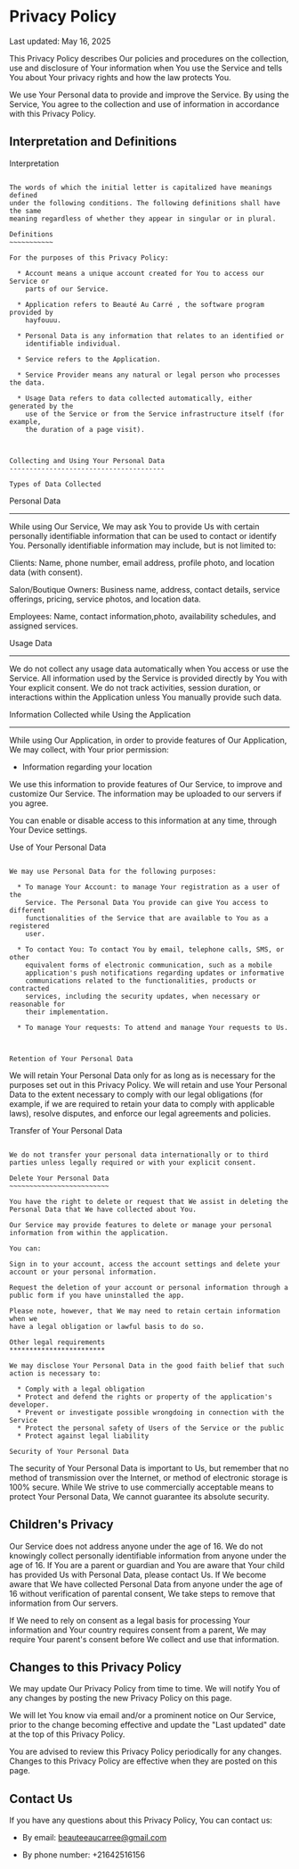 Privacy Policy  
==============

Last updated: May 16, 2025

This Privacy Policy describes Our policies and procedures on the collection,
use and disclosure of Your information when You use the Service and tells You
about Your privacy rights and how the law protects You.

We use Your Personal data to provide and improve the Service. By using the
Service, You agree to the collection and use of information in accordance with
this Privacy Policy.

Interpretation and Definitions  
------------------------------

Interpretation  
~~~~~~~~~~~~~~

The words of which the initial letter is capitalized have meanings defined
under the following conditions. The following definitions shall have the same
meaning regardless of whether they appear in singular or in plural.

Definitions  
~~~~~~~~~~~

For the purposes of this Privacy Policy:

  * Account means a unique account created for You to access our Service or
    parts of our Service.

  * Application refers to Beauté Au Carré , the software program provided by
    hayfouuu.

  * Personal Data is any information that relates to an identified or
    identifiable individual.

  * Service refers to the Application.

  * Service Provider means any natural or legal person who processes the data.

  * Usage Data refers to data collected automatically, either generated by the
    use of the Service or from the Service infrastructure itself (for example,
    the duration of a page visit).
  


Collecting and Using Your Personal Data  
---------------------------------------

Types of Data Collected  
~~~~~~~~~~~~~~~~~~~~~~~

Personal Data  
*************

While using Our Service, We may ask You to provide Us with certain personally
identifiable information that can be used to contact or identify You.
Personally identifiable information may include, but is not limited to:

Clients: Name, phone number, email address, profile photo, and location data (with consent).

Salon/Boutique Owners: Business name, address, contact details, service offerings, pricing, service photos, and location data.

Employees: Name, contact information,photo, availability schedules, and assigned services.


Usage Data  
**********

We do not collect any usage data automatically when You access or use the Service.
All information used by the Service is provided directly by You with Your explicit consent.
We do not track activities, session duration, or interactions within the Application unless You manually provide such data.

Information Collected while Using the Application  
*************************************************

While using Our Application, in order to provide features of Our Application,
We may collect, with Your prior permission:

  * Information regarding your location

We use this information to provide features of Our Service, to improve and
customize Our Service. The information may be uploaded to our
servers if you agree.

You can enable or disable access to this information at any time, through Your
Device settings.

Use of Your Personal Data  
~~~~~~~~~~~~~~~~~~~~~~~~~

We may use Personal Data for the following purposes:

  * To manage Your Account: to manage Your registration as a user of the
    Service. The Personal Data You provide can give You access to different
    functionalities of the Service that are available to You as a registered
    user.

  * To contact You: To contact You by email, telephone calls, SMS, or other
    equivalent forms of electronic communication, such as a mobile
    application's push notifications regarding updates or informative
    communications related to the functionalities, products or contracted
    services, including the security updates, when necessary or reasonable for
    their implementation.

  * To manage Your requests: To attend and manage Your requests to Us.



Retention of Your Personal Data  
~~~~~~~~~~~~~~~~~~~~~~~~~~~~~~~

We will retain Your Personal Data only for as long as is necessary
for the purposes set out in this Privacy Policy. We will retain and use Your
Personal Data to the extent necessary to comply with our legal obligations
(for example, if we are required to retain your data to comply with applicable
laws), resolve disputes, and enforce our legal agreements and policies.



Transfer of Your Personal Data  
~~~~~~~~~~~~~~~~~~~~~~~~~~~~~~

We do not transfer your personal data internationally or to third parties unless legally required or with your explicit consent.

Delete Your Personal Data  
~~~~~~~~~~~~~~~~~~~~~~~~~

You have the right to delete or request that We assist in deleting the
Personal Data that We have collected about You.

Our Service may provide features to delete or manage your personal information from within the application.

You can:

Sign in to your account, access the account settings and delete your account or your personal information.

Request the deletion of your account or personal information through a public form if you have uninstalled the app.

Please note, however, that We may need to retain certain information when we
have a legal obligation or lawful basis to do so.

Other legal requirements  
************************

We may disclose Your Personal Data in the good faith belief that such
action is necessary to:

  * Comply with a legal obligation
  * Protect and defend the rights or property of the application's developer.
  * Prevent or investigate possible wrongdoing in connection with the Service
  * Protect the personal safety of Users of the Service or the public
  * Protect against legal liability

Security of Your Personal Data  
~~~~~~~~~~~~~~~~~~~~~~~~~~~~~~

The security of Your Personal Data is important to Us, but remember that no
method of transmission over the Internet, or method of electronic storage is
100% secure. While We strive to use commercially acceptable means to protect
Your Personal Data, We cannot guarantee its absolute security.

Children's Privacy  
------------------

Our Service does not address anyone under the age of 16. We do not knowingly
collect personally identifiable information from anyone under the age of 16.
If You are a parent or guardian and You are aware that Your child has provided
Us with Personal Data, please contact Us. If We become aware that We have
collected Personal Data from anyone under the age of 16 without verification
of parental consent, We take steps to remove that information from Our
servers.

If We need to rely on consent as a legal basis for processing Your information
and Your country requires consent from a parent, We may require Your parent's
consent before We collect and use that information.


Changes to this Privacy Policy  
------------------------------

We may update Our Privacy Policy from time to time. We will notify You of any
changes by posting the new Privacy Policy on this page.

We will let You know via email and/or a prominent notice on Our Service, prior
to the change becoming effective and update the "Last updated" date at the top
of this Privacy Policy.

You are advised to review this Privacy Policy periodically for any changes.
Changes to this Privacy Policy are effective when they are posted on this
page.

Contact Us  
----------

If you have any questions about this Privacy Policy, You can contact us:

  * By email: beauteeaucarree@gmail.com

  * By phone number: +21642516156


